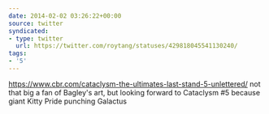 ```yaml
---
date: 2014-02-02 03:26:22+00:00
source: twitter
syndicated:
- type: twitter
  url: https://twitter.com/roytang/statuses/429818045541130240/
tags:
- '5'
---
```


https://www.cbr.com/cataclysm-the-ultimates-last-stand-5-unlettered/ not that big a fan of Bagley's art, but looking forward to Cataclysm #5 because giant Kitty Pride punching Galactus